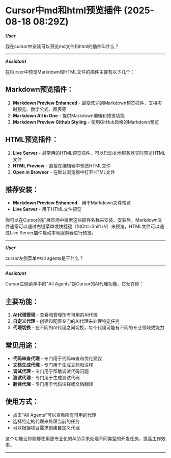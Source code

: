 <!-- Generated by SpecStory -->

# Cursor中md和html预览插件 (2025-08-18 08:29Z)

_**User**_

我在cursor中安装可以预览md文件和html的插件叫什么？

---

_**Assistant**_

在Cursor中预览Markdown和HTML文件的插件主要有以下几个：

## Markdown预览插件：
1. **Markdown Preview Enhanced** - 最受欢迎的Markdown预览插件，支持实时预览、数学公式、图表等
2. **Markdown All in One** - 提供Markdown编辑和预览功能
3. **Markdown Preview Github Styling** - 使用GitHub风格的Markdown预览

## HTML预览插件：
1. **Live Server** - 最常用的HTML预览插件，可以启动本地服务器实时预览HTML文件
2. **HTML Preview** - 直接在编辑器中预览HTML文件
3. **Open in Browser** - 在默认浏览器中打开HTML文件

## 推荐安装：
- **Markdown Preview Enhanced** - 用于Markdown文件预览
- **Live Server** - 用于HTML文件预览

你可以在Cursor的扩展市场中搜索这些插件名称来安装。安装后，Markdown文件通常可以通过右键菜单或快捷键（如Ctrl+Shift+V）来预览，HTML文件可以通过Live Server插件启动本地服务器进行预览。

---

_**User**_

cursor左侧菜单中all agents是干什么？

---

_**Assistant**_

Cursor左侧菜单中的"All Agents"是Cursor的AI代理功能，它允许你：

## 主要功能：
1. **AI代理管理** - 查看和管理所有可用的AI代理
2. **自定义代理** - 创建和配置专门的AI代理来处理特定任务
3. **代理切换** - 在不同的AI代理之间切换，每个代理可能有不同的专业领域或能力

## 常见用途：
- **代码审查代理** - 专门用于代码审查和优化建议
- **文档生成代理** - 专门用于生成文档和注释
- **调试代理** - 专门用于帮助调试代码问题
- **测试代理** - 专门用于生成测试代码
- **翻译代理** - 专门用于代码注释或文档翻译

## 使用方式：
- 点击"All Agents"可以查看所有可用的代理
- 选择特定的代理来处理当前的任务
- 可以根据项目需求创建自定义代理

这个功能让你能够使用更专业化的AI助手来处理不同类型的开发任务，提高工作效率。

---

